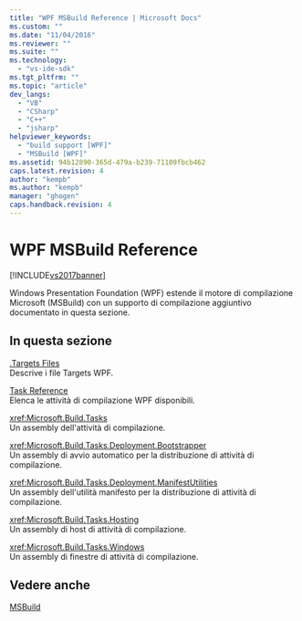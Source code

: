 ```yaml
---
title: "WPF MSBuild Reference | Microsoft Docs"
ms.custom: ""
ms.date: "11/04/2016"
ms.reviewer: ""
ms.suite: ""
ms.technology: 
  - "vs-ide-sdk"
ms.tgt_pltfrm: ""
ms.topic: "article"
dev_langs: 
  - "VB"
  - "CSharp"
  - "C++"
  - "jsharp"
helpviewer_keywords: 
  - "build support [WPF]"
  - "MSBuild [WPF]"
ms.assetid: 94b12890-365d-479a-b239-71109fbcb462
caps.latest.revision: 4
author: "kempb"
ms.author: "kempb"
manager: "ghogen"
caps.handback.revision: 4
---
```

# WPF MSBuild Reference
[!INCLUDE[vs2017banner](../code-quality/includes/vs2017banner.md)]

Windows Presentation Foundation \(WPF\) estende il motore di compilazione Microsoft \(MSBuild\) con un supporto di compilazione aggiuntivo documentato in questa sezione.  
  
## In questa sezione  
 [.Targets Files](../msbuild/wpf-dot-targets-files.md)  
 Descrive i file Targets WPF.  
  
 [Task Reference](../msbuild/wpf-msbuild-task-reference.md)  
 Elenca le attività di compilazione WPF disponibili.  
  
 <xref:Microsoft.Build.Tasks>  
 Un assembly dell'attività di compilazione.  
  
 <xref:Microsoft.Build.Tasks.Deployment.Bootstrapper>  
 Un assembly di avvio automatico per la distribuzione di attività di compilazione.  
  
 <xref:Microsoft.Build.Tasks.Deployment.ManifestUtilities>  
 Un assembly dell'utilità manifesto per la distribuzione di attività di compilazione.  
  
 <xref:Microsoft.Build.Tasks.Hosting>  
 Un assembly di host di attività di compilazione.  
  
 <xref:Microsoft.Build.Tasks.Windows>  
 Un assembly di finestre di attività di compilazione.  
  
## Vedere anche  
 [MSBuild](http://msdn.microsoft.com/it-it/7c49aba1-ee6c-47d8-9de1-6f29a906e20b)